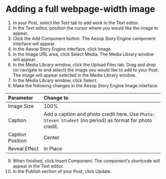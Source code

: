 # Adding a full webpage-width image

1. In your Post, select the Text tab to add work in the Text editor. 
2. In the Text editor, position the cursor where you would like the image to appear.
3. Click the Add Component button. The Aesop Story Engine component interface will appear. 
4. In the Aesop Story Engine interface, click Image.
5. In the Image URL area, click Select Media. The Media Library window will appear.
6. In the Media Library window, click the Upload Files tab. Drag and drop \(or navigate to and select\) the image you would like to add to your Post. The image will appear selected in the Media Library window.
7. In the Media Library window, click Select.
8. Make the following changes in the Aesop Story Engine Image interface:

| Parameter | Change to |
| :--- | :--- |
| Image Size | 100% |
| Caption | Add a caption and photo credit here. Use `Photo: Steven Student` \(no period\) as format for photo credit. |
| Caption Position | Center |
| Reveal Effect | In Place |

9. When finished, click Insert Component. The component's shortcode will appear in the Text editor. 
10. In the Publish section of your Post, click Update.



